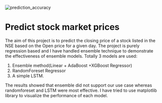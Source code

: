 ![prediction_accuracy](https://user-images.githubusercontent.com/44191470/120594668-ed2c3780-c45e-11eb-8e78-3f860ed37301.PNG)
# Predict stock market prices
The aim of this project is to predict the closing price of a stock listed in the NSE based on the Open price for a given day. The project is purely regression based and I have handled ensemble technique to demonstrate the effectiveness of ensemble models. 
Totally 3 models are used:
1. Ensemble method(Linear + AdaBoost +XGBoost Regressor)
2. RandomForeset Regressor
3. A simple LSTM.

The results showed that ensemble did not support our use case whereas randomforeset and LSTM were most effective. 
I have tried to use matplotlib library to visualize the performance of each model.
